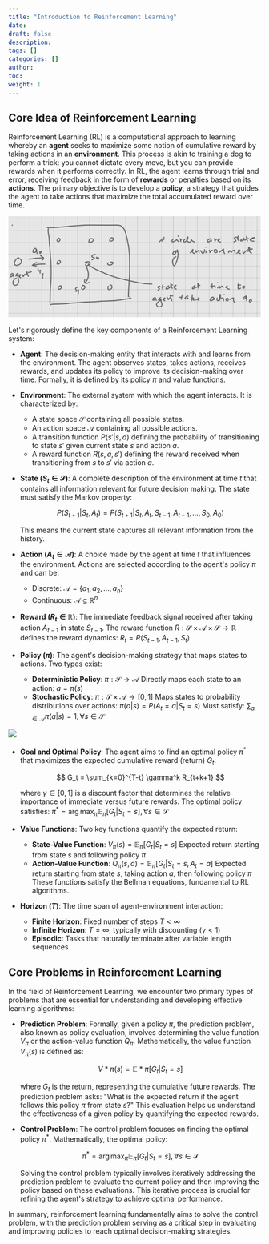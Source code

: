 ```yaml
---
title: "Introduction to Reinforcement Learning"
date:
draft: false
description:
tags: []
categories: []
author:
toc:
weight: 1
---
```


## Core Idea of Reinforcement Learning

Reinforcement Learning (RL) is a computational approach to learning whereby an **agent** seeks to maximize some notion of cumulative reward by taking actions in an **environment**. This process is akin to training a dog to perform a trick: you cannot dictate every move, but you can provide rewards when it performs correctly. In RL, the agent learns through trial and error, receiving feedback in the form of **rewards** or penalties based on its **actions**. The primary objective is to develop a **policy**, a strategy that guides the agent to take actions that maximize the total accumulated reward over time.

![](/content/posts/RL/1.PNG)

Let's rigorously define the key components of a Reinforcement Learning system:

- **Agent**: The decision-making entity that interacts with and learns from the environment. The agent observes states, takes actions, receives rewards, and updates its policy to improve its decision-making over time. Formally, it is defined by its policy $\pi$ and value functions.

- **Environment**: The external system with which the agent interacts. It is characterized by:

  - A state space $\mathcal{S}$ containing all possible states.
  - An action space $\mathcal{A}$ containing all possible actions.
  - A transition function $P(s'|s,a)$ defining the probability of transitioning to state $s'$ given current state $s$ and action $a$.
  - A reward function $R(s,a,s')$ defining the reward received when transitioning from $s$ to $s'$ via action $a$.

- **State ($S_t \in \mathcal{S}$)**: A complete description of the environment at time $t$ that contains all information relevant for future decision making. The state must satisfy the Markov property:

  $$P(S_{t+1}|S_t,A_t) = P(S_{t+1}|S_t,A_t,S_{t-1},A_{t-1},...,S_0,A_0)$$

  This means the current state captures all relevant information from the history.

- **Action ($A_t \in \mathcal{A}$)**: A choice made by the agent at time $t$ that influences the environment. Actions are selected according to the agent's policy $\pi$ and can be:

  - Discrete: $\mathcal{A} = \{a_1, a_2, ..., a_n\}$
  - Continuous: $\mathcal{A} \subseteq \mathbb{R}^n$

- **Reward ($R_t \in \mathbb{R}$)**: The immediate feedback signal received after taking action $A_{t-1}$ in state $S_{t-1}$. The reward function $R: \mathcal{S} \times \mathcal{A} \times \mathcal{S} \rightarrow \mathbb{R}$ defines the reward dynamics:
  $R_t = R(S_{t-1}, A_{t-1}, S_t)$

- **Policy ($\pi$)**: The agent's decision-making strategy that maps states to actions. Two types exist:
  - **Deterministic Policy**: $\pi: \mathcal{S} \rightarrow \mathcal{A}$
    Directly maps each state to an action: $a = \pi(s)$
  - **Stochastic Policy**: $\pi: \mathcal{S} \times \mathcal{A} \rightarrow [0,1]$
    Maps states to probability distributions over actions: $\pi(a|s) = P(A_t=a|S_t=s)$
    Must satisfy: $\sum_{a \in \mathcal{A}} \pi(a|s) = 1, \forall s \in \mathcal{S}$

![](/content/posts/RL/2..PNG)

- **Goal and Optimal Policy**: The agent aims to find an optimal policy $\pi^*$ that maximizes the expected cumulative reward (return) $G_t$:

  $$
  G_t = \sum_{k=0}^{T-t} \gamma^k R_{t+k+1}
  $$

  where $\gamma \in [0,1]$ is a discount factor that determines the relative importance of immediate versus future rewards.
  The optimal policy satisfies: $\pi^* = \arg\max_{\pi} \mathbb{E}_{\pi}[G_t|S_t=s], \forall s \in \mathcal{S}$

- **Value Functions**: Two key functions quantify the expected return:

  - **State-Value Function**: $V_{\pi}(s) = \mathbb{E}_{\pi}[G_t|S_t=s]$
    Expected return starting from state $s$ and following policy $\pi$
  - **Action-Value Function**: $Q_{\pi}(s,a) = \mathbb{E}_{\pi}[G_t|S_t=s,A_t=a]$
    Expected return starting from state $s$, taking action $a$, then following policy $\pi$
    These functions satisfy the Bellman equations, fundamental to RL algorithms.

- **Horizon ($T$)**: The time span of agent-environment interaction:
  - **Finite Horizon**: Fixed number of steps $T < \infty$
  - **Infinite Horizon**: $T = \infty$, typically with discounting ($\gamma < 1$)
  - **Episodic**: Tasks that naturally terminate after variable length sequences

## Core Problems in Reinforcement Learning

In the field of Reinforcement Learning, we encounter two primary types of problems that are essential for understanding and developing effective learning algorithms:

- **Prediction Problem**: Formally, given a policy $\pi$, the prediction problem, also known as policy evaluation, involves determining the value function $V_{\pi}$ or the action-value function $Q_{\pi}$. Mathematically, the value function $V_{\pi}(s)$ is defined as:

  $$ V*{\pi}(s) = \mathbb{E}*{\pi}[G_t | S_t = s] $$

  where $G_t$ is the return, representing the cumulative future rewards. The prediction problem asks: "What is the expected return if the agent follows this policy $\pi$ from state $s$?" This evaluation helps us understand the effectiveness of a given policy by quantifying the expected rewards.

- **Control Problem**: The control problem focuses on finding the optimal policy $\pi^*$. Mathematically, the optimal policy:

  $$
  \pi^* = \arg\max_{\pi} \mathbb{E}_{\pi}[G_t | S_t = s], \forall s \in \mathcal{S}
  $$

  Solving the control problem typically involves iteratively addressing the prediction problem to evaluate the current policy and then improving the policy based on these evaluations. This iterative process is crucial for refining the agent's strategy to achieve optimal performance.

In summary, reinforcement learning fundamentally aims to solve the control problem, with the prediction problem serving as a critical step in evaluating and improving policies to reach optimal decision-making strategies.
